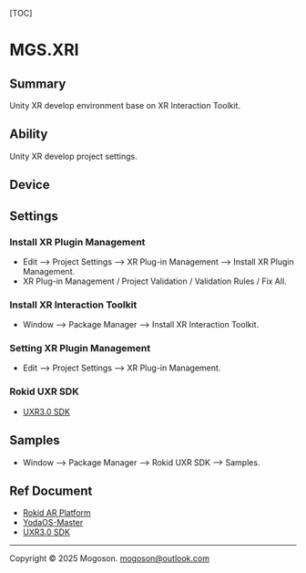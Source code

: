 [TOC]

# MGS.XRI

## Summary

Unity XR develop environment base on XR Interaction Toolkit.

## Ability

Unity XR develop project settings.

## Device

## Settings

### Install XR Plugin Management

- Edit --> Project Settings --> XR Plug-in Management --> Install XR Plugin Management.
- XR Plug-in Management / Project Validation / Validation Rules / Fix All.

### Install XR Interaction Toolkit

- Window --> Package Manager --> Install XR Interaction Toolkit.

### Setting XR Plugin Management

- Edit --> Project Settings --> XR Plug-in Management.

### Rokid UXR SDK

- [UXR3.0 SDK](https://custom.rokid.com/prod/rokid_web/c88be4bcde4c42c0b8b53409e1fa1701/pc/cn/8ad2e74dbd7c4f5bb21a964dbdd5512d.html)

## Samples

- Window --> Package Manager --> Rokid UXR SDK --> Samples.

## Ref Document

- [Rokid AR Platform](https://ar.rokid.com/)
- [YodaOS-Master](https://ar.rokid.com/master?lang=zh)
- [UXR3.0 SDK](https://custom.rokid.com/prod/rokid_web/c88be4bcde4c42c0b8b53409e1fa1701/pc/cn/8ad2e74dbd7c4f5bb21a964dbdd5512d.html)

---

Copyright © 2025 Mogoson.	mogoson@outlook.com
